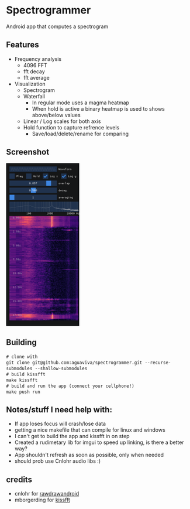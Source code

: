 # Spectrogrammer

Android app that computes a spectrogram

## Features
- Frequency analysis
    - 4096 FFT 
    - fft decay
    - fft average
- Visualization    
   - Spectrogram
   - Waterfall
      - In regular mode uses a magma heatmap
      - When hold is active a binary heatmap is used to shows above/below values
   - Linear / Log scales for both axis
   - Hold function to capture refrence levels
      - Save/load/delete/rename for comparing 

## Screenshot
<img src="Screenshot.png" alt="Screenshot" width="200"/>

## Building
```
# clone with
git clone git@github.com:aguaviva/spectrogrammer.git --recurse-submodules --shallow-submodules
# build kissfft
make kissfft
# build and run the app (connect your cellphone!)
make push run 
```

## Notes/stuff I need help with:
- If app loses focus will crash/lose data
- getting a nice makefile that can compile for linux and windows
- I can't get to build the app and kissfft in on step
- Created a rudimetary lib for imgui to speed up linking, is there a better way?
- App shouldn't refresh as soon as possible, only when needed
- should prob use Cnlohr audio libs :)

## credits
- cnlohr for [rawdrawandroid](https://github.com/cnlohr/rawdrawandroid)
- mborgerding for [kissfft](https://github.com/mborgerding/kissfft)

[def]: Screenshot.png
